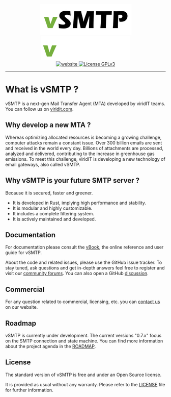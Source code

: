 <div align="center">
  <a href="https://www.viridit.com/#gh-light-mode-only">
    <img src="https://github.com/viridIT/vSMTP/blob/main/assets/vsmtp-black-nobckgrd.png"
      alt="vSMTP" />
  </a>
  <a href="https://www.viridit.com/#gh-dark-mode-only">
    <img src="https://github.com/viridIT/vSMTP/blob/main/assets/vsmtp-white-nobckgrd.png"
      alt="vSMTP" />
  </a>
</div>
<div align="center">
  <a href="https://www.viridit.com">
    <img src="https://img.shields.io/badge/visit-website-green"
      alt="website" />
  </a>
    <a href="https://www.gnu.org/licenses/gpl-3.0">
    <img src="https://img.shields.io/badge/License-GPLv3-blue.svg"
      alt="License GPLv3" />
  </a>
</div>

---

# What is vSMTP ?

vSMTP is a next-gen Mail Transfer Agent (MTA) developed by viridIT teams. You
can follow us on [viridit.com](https://www.viridit.com).

## Why develop a new MTA ?

Whereas optimizing allocated resources is becoming a growing challenge, computer
attacks remain a constant issue. Over 300 billion emails are sent and received
in the world every day. Billions of attachments are processed, analyzed and
delivered, contributing to the increase in greenhouse gas emissions. To meet
this challenge, viridIT is developing a new technology of email gateways, also
called vSMTP.

## Why vSMTP is your future SMTP server ?

Because it is secured, faster and greener.

- It is developed in Rust, implying high performance and stability.
- It is modular and highly customizable.
- It includes a complete filtering system.
- It is actively maintained and developed.

## Documentation

For documentation please consult the [vBook], the online reference and user guide for vSMTP.

[vBook]: https://vsmtp.rs/

About the code and related issues, please use the GitHub issue
tracker. To stay tuned, ask questions and get in-depth answers feel free to
register and visit our
[community forums](https://www.viridit.com/community-forum). You can also open a
GitHub [discussion](https://github.com/viridIT/vSMTP/discussions).

## Commercial

For any question related to commercial, licensing, etc. you can [contact us] on our website.

[contact us]: https://www.viridit.com/contact

## Roadmap

vSMTP is currently under development. The current versions "0.7.x" focus on the
SMTP connection and state machine. You can find more information about the
project agenda in the
[ROADMAP](https://github.com/viridIT/vSMTP/blob/main/ROADMAP.md).

## License

The standard version of vSMTP is free and under an Open Source license.

It is provided as usual without any warranty. Please refer to the
[LICENSE](https://github.com/viridIT/vSMTP/blob/main/LICENSE) file for further
information.
